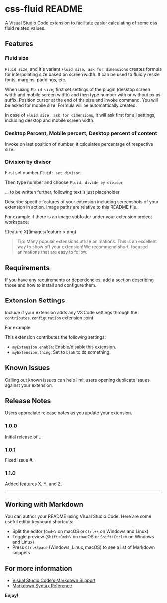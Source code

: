 # css-fluid README

A Visual Studio Code extension to facilitate easier calculating of some css fluid related values.

## Features

### Fluid size

`Fluid size`, and it's variant `Fluid size, ask for dimensions` creates formula for interpolating size based on screen width. It can be used to fluidly resize fonts, margins, paddings, etc.

When using `Fluid size`, first set settings of the plugin (desktop screen width and mobile screen width) and then type number with or without px as suffix. Position cursor at the end of the size and invoke command. You will be asked for mobile size. Formula will be automattically created.

In case of `Fluid size, ask for dimensions`, it will ask first for all settings, including desktop and mobile screen width.

### Desktop Percent, Mobile percent, Desktop percent of content

Invoke on last position of number, it calculates percentage of respective size.

### Division by divisor

First set number `Fluid: set divisor`.

Then type number and choose `Fluid: divide by divisor`

... to be written further, following text is just placeholder

Describe specific features of your extension including screenshots of your extension in action. Image paths are relative to this README file.

For example if there is an image subfolder under your extension project workspace:

\!\[feature X\]\(images/feature-x.png\)

> Tip: Many popular extensions utilize animations. This is an excellent way to show off your extension! We recommend short, focused animations that are easy to follow.

## Requirements

If you have any requirements or dependencies, add a section describing those and how to install and configure them.

## Extension Settings

Include if your extension adds any VS Code settings through the `contributes.configuration` extension point.

For example:

This extension contributes the following settings:

* `myExtension.enable`: Enable/disable this extension.
* `myExtension.thing`: Set to `blah` to do something.

## Known Issues

Calling out known issues can help limit users opening duplicate issues against your extension.

## Release Notes

Users appreciate release notes as you update your extension.

### 1.0.0

Initial release of ...

### 1.0.1

Fixed issue #.

### 1.1.0

Added features X, Y, and Z.

---

## Working with Markdown

You can author your README using Visual Studio Code.  Here are some useful editor keyboard shortcuts:

* Split the editor (`Cmd+\` on macOS or `Ctrl+\` on Windows and Linux)
* Toggle preview (`Shift+Cmd+V` on macOS or `Shift+Ctrl+V` on Windows and Linux)
* Press `Ctrl+Space` (Windows, Linux, macOS) to see a list of Markdown snippets

## For more information

* [Visual Studio Code's Markdown Support](http://code.visualstudio.com/docs/languages/markdown)
* [Markdown Syntax Reference](https://help.github.com/articles/markdown-basics/)

**Enjoy!**
